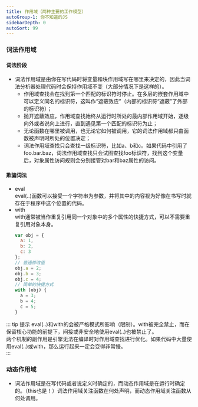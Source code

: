 ```yaml
---
title: 作用域（两种主要的工作模型）
autoGroup-1: 你不知道的JS
sidebarDepth: 0
autoSort: 99
---
```


### 词法作用域   
#### 词法阶段
- 词法作用域是由你在写代码时将变量和块作用域写在哪里来决定的，因此当词法分析器处理代码时会保持作用域不变（大部分情况下是这样的）。  
  - 作用域查找会在找到第一个匹配的标识符时停止。在多层的嵌套作用域中可以定义同名的标识符，这叫作“遮蔽效应”（内部的标识符“遮蔽”了外部的标识符）；   
  - 抛开遮蔽效应，作用域查找始终从运行时所处的最内部作用域开始，逐级向外或者说向上进行，直到遇见第一个匹配的标识符为止；  
  - 无论函数在哪里被调用，也无论它如何被调用，它的词法作用域都只由函数被声明时所处的位置决定；  
  - 词法作用域查找只会查找一级标识符，比如a、b和c。如果代码中引用了foo.bar.baz，词法作用域查找只会试图查找foo标识符，找到这个变量后，对象属性访问规则会分别接管对bar和baz属性的访问。   

#### 欺骗词法
- eval   
  eval(..)函数可以接受一个字符串为参数，并将其中的内容视为好像在书写时就存在于程序中这个位置的代码。  
- with   
  with通常被当作重复引用同一个对象中的多个属性的快捷方式，可以不需要重复引用对象本身。  
  ```javascript
  var obj = {
    a: 1,
    b: 2,
    c: 3
  };
  // 普通修改值
  obj.a = 2;
  obj.b = 3;
  obj.c = 4;
  // 简单的快捷方式
  with (obj) {
    a = 3;
    b = 4;
    c = 5;
  }
  ```
::: tip 提示
eval(..)和with的会被严格模式所影响（限制）。with被完全禁止，而在保留核心功能的前提下，间接或非安全地使用eval(..)也被禁止了。   
两个机制的副作用是引擎无法在编译时对作用域查找进行优化。如果代码中大量使用eval(..)或with，那么运行起来一定会变得非常慢。   
::: 

### 动态作用域   
- 词法作用域是在写代码或者说定义时确定的，而动态作用域是在运行时确定的。（this也是！）词法作用域关注函数在何处声明，而动态作用域关注函数从何处调用。   